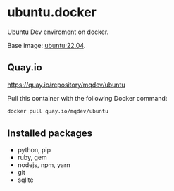 # ubuntu.docker

Ubuntu Dev enviroment on docker.

Base image: [ubuntu:22.04](https://hub.docker.com/_/ubuntu). 


## Quay.io
https://quay.io/repository/mqdev/ubuntu


Pull this container with the following Docker command:
```bash
docker pull quay.io/mqdev/ubuntu
```

## Installed packages
* python, pip
* ruby, gem
* nodejs, npm, yarn
* git 
* sqlite
